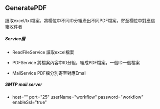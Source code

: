 ## GeneratePDF

讀取excel/txt檔案，將欄位中不同ID分組產出不同PDF檔案，寄至欄位中對應信箱收件者

##### Service層

* ReadFileService 讀取excel檔案

* PDFService 將檔案內容中ID分組，組成PDF檔案，一個ID一個檔案

* MailService PDF檔分別寄至對應Email




##### SMTP mail server

* host="" port="25" userName="workflow" password="workflow" enableSsl="true"

